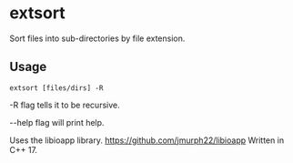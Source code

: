 # extsort
Sort files into sub-directories by file extension.

## Usage
```extsort [files/dirs] -R```

-R flag tells it to be recursive.

--help flag will print help.

Uses the libioapp library. https://github.com/jmurph22/libioapp
Written in C++ 17.
